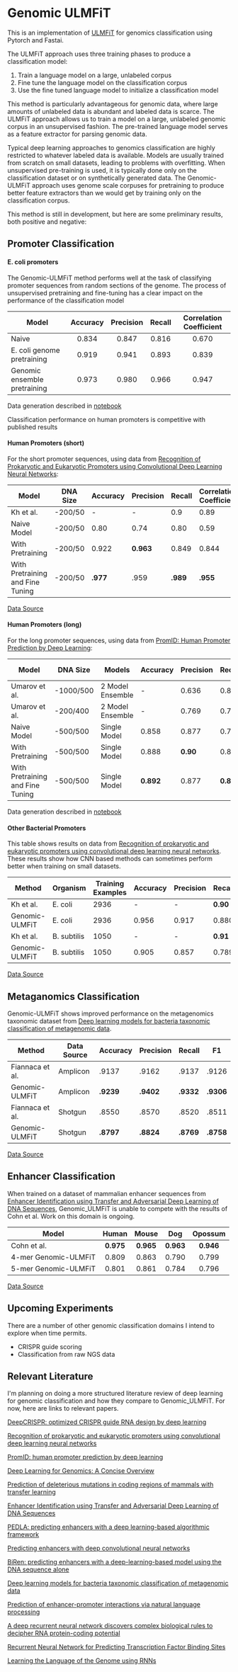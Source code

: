 # Genomic ULMFiT

This is an implementation of [ULMFiT](https://arxiv.org/abs/1801.06146) for genomics classification using Pytorch and Fastai.

The ULMFiT approach uses three training phases to produce a classification model:
  1. Train a language model on a large, unlabeled corpus
  2. Fine tune the language model on the classification corpus
  3. Use the fine tuned language model to initialize a classification model
  
This method is particularly advantageous for genomic data, where large amounts of unlabeled data is abundant and labeled data is scarce. The ULMFiT approach allows us to train a model on a large, unlabeled genomic corpus in an unsupervised fashion. The pre-trained language model serves as a feature extractor for parsing genomic data.

Typical deep learning approaches to genomics classification are highly restricted to whatever labeled data is available. Models are usually trained from scratch on small datasets, leading to problems with overfitting. When unsupervised pre-training is used, it is typically done only on the classification dataset or on synthetically generated data. The Genomic-ULMFiT approach uses genome scale corpuses for pretraining to produce better feature extractors than we would get by training only on the classification corpus.

This method is still in development, but here are some preliminary results, both positive and negative:


## Promoter Classification

#### E. coli promoters
The Genomic-ULMFiT method performs well at the task of classifying promoter sequences from random sections of the genome. The process of unsupervised pretraining and fine-tuning has a clear impact on the performance of the classification model

  | Model                        	| Accuracy 	| Precision 	| Recall 	| Correlation Coefficient 	|
  |------------------------------	|:--------:	|:---------:	|:------:	|:-----------------------:	|
  | Naive                        	|   0.834  	|   0.847   	|  0.816 	|          0.670          	|
  | E. coli genome pretraining   	|   0.919  	|   0.941   	|  0.893 	|          0.839          	|
  | Genomic ensemble pretraining 	|   0.973  	|   0.980   	|  0.966 	|          0.947          	|
 
Data generation described in [notebook](https://github.com/kheyer/Genomic-ULMFiT/blob/master/Bacteria/E.%20Coli/E.%20coli%200%20Data%20Processing.ipynb)
  
  
Classification performance on human promoters is competitive with published results

#### Human Promoters (short)
For the short promoter sequences, using data from [Recognition of Prokaryotic and Eukaryotic Promoters using Convolutional Deep Learning Neural Networks](https://journals.plos.org/plosone/article?id=10.1371/journal.pone.0171410):

| Model                            	| DNA Size 	| Accuracy 	| Precision 	| Recall 	| Correlation Coefficient 	| Specificity 	|
|----------------------------------	|----------	|----------	|-----------	|--------	|-------------------------	|-------------	|
| Kh et al.                        	| -200/50  	|     -    	|     -     	|   0.9  	|           0.89          	|     __0.98__    	|
| Naive Model                      	| -200/50  	|   0.80   	|    0.74   	|  0.80  	|           0.59          	|     0.80    	|
| With Pretraining                 	| -200/50  	|   0.922  	|   __0.963__   	|  0.849 	|          0.844          	|    0.976    	|
| With Pretraining and Fine Tuning 	| -200/50  	|   __.977__   	|    .959   	|  __.989__  	|           __.955__          	|     .969    	|

[Data Source](https://github.com/solovictor/CNNPromoterData)

#### Human Promoters (long)
For the long promoter sequences, using data from [PromID: Human Promoter Prediction by Deep Learning](https://arxiv.org/pdf/1810.01414.pdf):

| Model                            	| DNA Size  	| Models           	| Accuracy 	| Precision 	| Recall 	| Correlation Coefficient 	|
|----------------------------------	|-----------	|------------------	|----------	|-----------	|--------	|-------------------------	|
| Umarov et al.                    	| -1000/500 	| 2 Model Ensemble 	|     -    	|   0.636   	|  0.802 	|          0.714          	|
| Umarov et al.                    	|  -200/400 	| 2 Model Ensemble 	|     -    	|   0.769   	|  0.755 	|          0.762          	|
| Naive Model                      	|  -500/500 	|   Single Model   	|   0.858  	|   0.877   	|  0.772 	|          0.708          	|
| With Pretraining                 	|  -500/500 	|   Single Model   	|   0.888  	|    __0.90__   	|  0.824 	|          0.770          	|
| With Pretraining and Fine Tuning 	|  -500/500 	|   Single Model   	|   __0.892__  	|   0.877   	|  __0.865__ 	|          __0.778__          	|

Data generation described in [notebook](https://github.com/kheyer/Genomic-ULMFiT/blob/master/Mammals/Human/Promoter%20Classification%20Long%20Sequences/Human%20Promoters%20Long%20Sequences%200%20Data%20Processing.ipynb)

#### Other Bacterial Promoters
This table shows results on data from [Recognition of prokaryotic and eukaryotic promoters using convolutional deep learning neural networks](https://journals.plos.org/plosone/article?id=10.1371/journal.pone.0171410). These results show how CNN based methods can sometimes perform better when training on small datasets.

| Method         	| Organism    	| Training Examples 	| Accuracy 	| Precision 	| Recall 	| Correlation Coefficient 	| Specificity 	|
|----------------	|-------------	|-------------------	|----------	|-----------	|--------	|-------------------------	|-------------	|
| Kh et al.     	| E. coli     	|        2936       	|     -    	|     -     	|  __0.90__  	|           0.84          	|     0.96    	|
| Genomic-ULMFiT 	| E. coli     	|        2936       	|   0.956  	|   0.917   	|  0.880 	|          __0.871__          	|    __0.977__    	|
| Kh et al.     	| B. subtilis 	|        1050       	|     -    	|     -     	|  __0.91__  	|           __0.86__          	|     0.95    	|
| Genomic-ULMFiT 	| B. subtilis 	|        1050       	|   0.905  	|   0.857   	|  0.789 	|          0.759          	|     0.95    	|

[Data Source](https://github.com/solovictor/CNNPromoterData)


## Metaganomics Classification

Genomic-ULMFiT shows improved performance on the metagenomics taxonomic dataset from [Deep learning models for bacteria taxonomic classification of metagenomic data](https://www.ncbi.nlm.nih.gov/pmc/articles/PMC6069770/).

| Method          	| Data Source 	| Accuracy 	| Precision 	| Recall 	| F1    	|
|-----------------	|-------------	|----------	|-----------	|--------	|-------	|
| Fiannaca et al. 	| Amplicon    	| .9137    	| .9162     	| .9137  	| .9126 	|
| Genomic-ULMFiT  	| Amplicon    	| __.9239__    	| __.9402__     	| __.9332__  	| __.9306__ 	|
| Fiannaca et al. 	| Shotgun     	| .8550    	| .8570     	| .8520  	| .8511 	|
| Genomic-ULMFiT  	| Shotgun     	| __.8797__    	| __.8824__     	| __.8769__  	| __.8758__ 	|

[Data Source](https://github.com/IcarPA-TBlab/MetagenomicDC)


## Enhancer Classification
When trained on a dataset of mammalian enhancer sequences from [Enhancer Identification using Transfer and Adversarial Deep Learning of DNA Sequences](https://www.biorxiv.org/content/biorxiv/early/2018/02/14/264200.full.pdf), Genomic_ULMFiT is unable to compete with the results of Cohn et al. Work on this domain is ongoing.

| Model                	| Human 	| Mouse 	|  Dog  	| Opossum 	|
|----------------------	|:-----:	|:-----:	|:-----:	|:-------:	|
| Cohn et al.          	| __0.975__ 	| __0.965__ 	| __0.963__ 	|  __0.946__  	|
| 4-mer Genomic-ULMFiT 	| 0.809 	| 0.863 	| 0.790 	|  0.799  	|
| 5-mer Genomic-ULMFiT 	| 0.801 	| 0.861 	| 0.784 	|  0.796  	|

[Data Source](https://github.com/cohnDikla/enhancer_CNN)


## Upcoming Experiments

There are a number of other genomic classification domains I intend to explore when time permits.
  * CRISPR guide scoring
  * Classification from raw NGS data
  
## Relevant Literature

I'm planning on doing a more structured literature review of deep learning for genomic classification and how they compare to Genomic_ULMFiT. For now, here are links to relevant papers.

[DeepCRISPR: optimized CRISPR guide RNA design by deep learning](https://www.ncbi.nlm.nih.gov/pmc/articles/PMC6020378/)

[Recognition of prokaryotic and eukaryotic promoters using convolutional deep learning neural networks](https://journals.plos.org/plosone/article?id=10.1371/journal.pone.0171410)

[PromID: human promoter prediction by deep learning](https://arxiv.org/pdf/1810.01414.pdf)

[Deep Learning for Genomics: A Concise Overview](https://arxiv.org/pdf/1802.00810.pdf)

[Prediction of deleterious mutations in coding regions of mammals with transfer learning](https://onlinelibrary.wiley.com/doi/full/10.1111/eva.12607)

[Enhancer Identification using Transfer and Adversarial Deep Learning of DNA Sequences](https://www.biorxiv.org/content/biorxiv/early/2018/02/14/264200.full.pdf)

[PEDLA: predicting enhancers with a deep learning-based algorithmic framework](https://www.nature.com/articles/srep28517)

[Predicting enhancers with deep convolutional neural networks](https://www.ncbi.nlm.nih.gov/pmc/articles/PMC5773911/)

[BiRen: predicting enhancers with a deep-learning-based model using the DNA sequence alone](https://academic.oup.com/bioinformatics/article/33/13/1930/3002766)

[Deep learning models for bacteria taxonomic classification of metagenomic data](https://www.ncbi.nlm.nih.gov/pmc/articles/PMC6069770/)

[Prediction of enhancer-promoter interactions via natural language processing](https://www.ncbi.nlm.nih.gov/pmc/articles/PMC5954283/)

[A deep recurrent neural network discovers complex biological rules to decipher RNA protein-coding potential](https://www.ncbi.nlm.nih.gov/pmc/articles/PMC6144860/)

[Recurrent Neural Network for Predicting Transcription Factor Binding Sites](https://www.ncbi.nlm.nih.gov/pmc/articles/PMC6189047/)

[Learning the Language of the Genome using RNNs](https://cs224d.stanford.edu/reports/jessesz.pdf)
